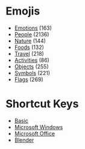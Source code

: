 # Emojis
- [Emotions](./emojies/emotions.md) (163)
- [People](./emojies/people.md) (2136)
- [Nature](./emojies/nature.md) (144)
- [Foods](./emojies/foods.md) (132)
- [Travel](./emojies/travel.md) (218)
- [Activities](./emojies/activities.md) (86)
- [Objects](./emojies/objects.md) (255)
- [Symbols](./emojies/symbols.md) (221)
- [Flags](./emojies/flags.md) (269)

# Shortcut Keys

- [Basic](./shortcut_keys/basic.md)
- [Microsoft Windows](./shortcut_keys/microsoft_windows.md)
- [Microsoft Office](./shortcut_keys/microsoft_office.md)
- [Blender](./shortcut_keys/blender.md)